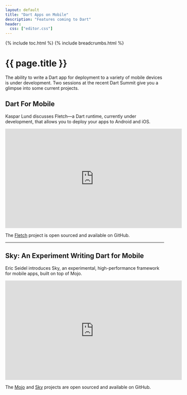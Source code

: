 ```yaml
---
layout: default
title: "Dart Apps on Mobile"
description: "Features coming to Dart"
header:
  css: ["editor.css"]
---
```


{% include toc.html %}
{% include breadcrumbs.html %}

# {{ page.title }}

The ability to write a Dart app for deployment to a variety
of mobile devices is under development.
Two sessions at the recent Dart
Summit give you a glimpse into some current projects.

## Dart For Mobile

Kaspar Lund discusses Fletch&mdash;a Dart runtime,
currently under development,
that allows you to deploy your apps to Android and iOS.

<iframe width="560" height="315" src="https://www.youtube.com/embed/t8xdEO8LyL8?list=PLOU2XLYxmsIIQorIS8gagUiMau9S84vZV" frameborder="0" allowfullscreen></iframe>

The [Fletch](https://github.com/dart-lang/fletch)
project is open sourced and available on GitHub.

<hr>

## Sky: An Experiment Writing Dart for Mobile

Eric Seidel introduces Sky, an experimental, high-performance
framework for mobile apps, built on top of Mojo.

<iframe width="560" height="315" src="https://www.youtube.com/embed/PnIWl33YMwA?list=PLOU2XLYxmsIIQorIS8gagUiMau9S84vZV" frameborder="0" allowfullscreen></iframe>

The
[Mojo](https://github.com/domokit/mojo)
and
[Sky](https://github.com/domokit/sky_sdk)
projects are open sourced and available on GitHub.
